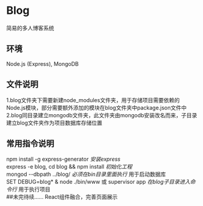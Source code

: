 # Blog
简易的多人博客系统
## 环境
Node.js (Express), MongoDB
## 文件说明
1.blog文件夹下需要新建node_modules文件夹，用于存储项目需要依赖的Node.js模块，部分需要额外添加的模块在blog文件夹中package.json文件中<br>
2.blog同目录建立mongodb文件夹，此文件夹由mongodb安装改名而来，子目录建立blog文件夹作为项目数据库存储位置<br>
## 常用指令说明
npm install -g express-generator *安装express*<br />
express -e blog, cd blog && npm install *初始化工程*<br />
mongod --dbpath ../blog/ *必须在bin目录里面执行* 用于启动数据库<br />
SET DEBUG=blog* & node ./bin/www 或 supervisor app *在blog子目录进入命令行* 用于执行项目<br />
##未完待续......
React组件融合，完善页面展示
